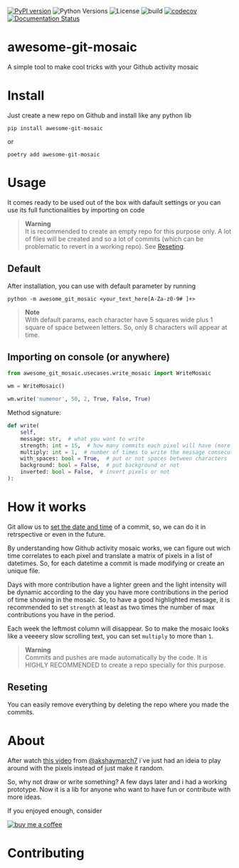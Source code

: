 [![PyPI version](https://badge.fury.io/py/awesome-git-mosaic.svg)](https://badge.fury.io/py/awesome-git-mosaic)
![Python Versions](https://img.shields.io/badge/python-3.10%20%7C%203.11%20%7C%203.12-blue)
![License](https://img.shields.io/pypi/l/awesome-git-mosaic)
![build](https://github.com/justgigio/awesome-git-mosaic/actions/workflows/build.yml/badge.svg)
[![codecov](https://codecov.io/gh/justgigio/awesome-git-mosaic/graph/badge.svg?token=0ON0YL8EAH)](https://codecov.io/gh/justgigio/awesome-git-mosaic)
[![Documentation Status](https://readthedocs.org/projects/awesome-git-mosaic/badge/?version=latest)](https://awesome-git-mosaic.readthedocs.io/en/latest/?badge=latest)

# awesome-git-mosaic
A simple tool to make cool tricks with your Github activity mosaic

# Install
Just create a new repo on Github and install like any python lib

`pip install awesome-git-mosaic`

or

`poetry add awesome-git-mosaic`

# Usage

It comes ready to be used out of the box with dafault settings or you can use its full functionalities by importing on code

> **Warning**\
> It is recommended to create an empty repo for this purpose only. A lot of files will be created and so a lot of commits (which can be problematic to revert in a working repo). See [Reseting](#reseting).

## Default
After installation, you can use with default parameter by running

`python -m awesome_git_mosaic <your_text_here[A-Za-z0-9# ]+>`

> **Note**\
> With default params, each character have 5 squares wide plus 1 square of space between letters. So, only 8 characters will appear at time.

## Importing on console (or anywhere)

```python
from awesome_git_mosaic.usecases.write_mosaic import WriteMosaic

wm = WriteMosaic()

wm.write('numenor', 50, 2, True, False, True)
```
Method signature:

```python
def write(
    self,
    message: str,  # what you want to write
    strength: int = 15,  # how many commits each pixel will have (more details in "How it works" section)
    multiply: int = 1,  # number of times to write the message consecutive like "MSGMSGMSG" (more details in "How it works" section)
    with_spaces: bool = True,  # put or not spaces between characters
    background: bool = False,  # put background or not
    inverted: bool = False,  # invert pixels or not
):
```
# How it works
Git allow us to [set the date and time](https://git-scm.com/docs/git-commit#Documentation/git-commit.txt---dateltdategt) of a commit, so, we can do it in retrspective or even in the future.

By understanding how Github activity mosaic works, we can figure out wich time correlates to each pixel and translate a matrix of pixels in a list of datetimes. So, for each datetime a commit is made modifying or create an unique file.

Days with more contribution have a lighter green and the light intensity will be dynamic according to the day you have more contributions in the period of time showing in the mosaic. So, to have a good highlighted message, it is recommended to set `strength` at least as two times the number of max contributions you have in the period.

Each week the leftmost column will disappear. So to make the mosaic looks like a veeeery slow scrolling text, you can set `multiply` to more than `1`.

> **Warning**\
> Commits and pushes are made automatically by the code. It is HIGHLY RECOMMENDED to create a repo specially for this purpose.

## Reseting
You can easily remove everything by deleting the repo where you made the commits.

# About
After watch [this video](https://www.youtube.com/watch?app=desktop&v=2q--gA97caM) from [@akshaymarch7](https://github.com/akshaymarch7) i´ve just had an ideia to play around with the pixels instead of just make it random.

So, why not draw or write something? A few days later and i had a working prototype. Now it is a lib for anyone who want to have fun or contribute with more ideas.

If you enjoyed enough, consider

[![buy me a coffee](https://img.shields.io/badge/Buy_Me_A_Coffee-FFDD00?style=for-the-badge&logo=buy-me-a-coffee&logoColor=black)](https://www.buymeacoffee.com/justgigio)

# Contributing
